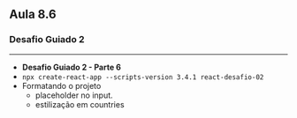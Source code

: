 ## Aula 8.6
### Desafio Guiado 2
---
- **Desafio Guiado 2 - Parte 6**
- `npx create-react-app --scripts-version 3.4.1 react-desafio-02`
- Formatando o projeto
	- placeholder no input.
	- estilização em countries